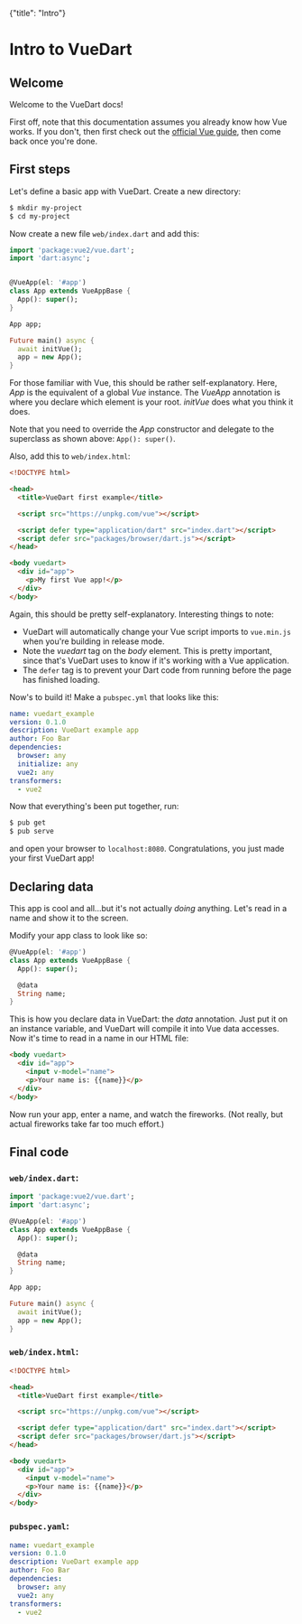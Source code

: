 {"title": "Intro"}

# Intro to VueDart

<div id="welcome"></div>

## Welcome

Welcome to the VueDart docs!

First off, note that this documentation assumes you already know how Vue works. If you
don't, then first check out the [official Vue guide](https://vuejs.org/v2/guide/), then
come back once you're done.

<div id="first-steps"></div>

## First steps

Let's define a basic app with VueDart. Create a new directory:

```bash
$ mkdir my-project
$ cd my-project
```

Now create a new file `web/index.dart` and add this:

```dart
import 'package:vue2/vue.dart';
import 'dart:async';


@VueApp(el: '#app')
class App extends VueAppBase {
  App(): super();
}

App app;

Future main() async {
  await initVue();
  app = new App();
}
```

For those familiar with Vue, this should be rather self-explanatory. Here, *App* is the
equivalent of a global *Vue* instance. The *VueApp* annotation is where you declare which
element is your root. *initVue* does what you think it does.

Note that you need to override the *App* constructor and delegate to the superclass as
shown above: `App(): super()`.

Also, add this to `web/index.html`:

```html
<!DOCTYPE html>

<head>
  <title>VueDart first example</title>

  <script src="https://unpkg.com/vue"></script>

  <script defer type="application/dart" src="index.dart"></script>
  <script defer src="packages/browser/dart.js"></script>
</head>

<body vuedart>
  <div id="app">
    <p>My first Vue app!</p>
  </div>
</body>
```

Again, this should be pretty self-explanatory. Interesting things to note:

- VueDart will automatically change your Vue script imports to `vue.min.js` when you're
  building in release mode.
- Note the *vuedart* tag on the *body* element. This is pretty important, since that's
  VueDart uses to know if it's working with a Vue application.
- The `defer` tag is to prevent your Dart code from running before the page has finished
  loading.

Now's to build it! Make a `pubspec.yml` that looks like this:

```yaml
name: vuedart_example
version: 0.1.0
description: VueDart example app
author: Foo Bar
dependencies:
  browser: any
  initialize: any
  vue2: any
transformers:
  - vue2
```

Now that everything's been put together, run:

```bash
$ pub get
$ pub serve
```

and open your browser to `localhost:8080`. Congratulations, you just made your first
VueDart app!

<div id="data"></div>

## Declaring data

This app is cool and all...but it's not actually *doing* anything. Let's read in a name
and show it to the screen.

Modify your app class to look like so:

```dart
@VueApp(el: '#app')
class App extends VueAppBase {
  App(): super();

  @data
  String name;
}
```

This is how you declare data in VueDart: the *data* annotation. Just put it on an instance
variable, and VueDart will compile it into Vue data accesses. Now it's time to read in
a name in our HTML file:

```html
<body vuedart>
  <div id="app">
    <input v-model="name">
    <p>Your name is: {{name}}</p>
  </div>
</body>
```

Now run your app, enter a name, and watch the fireworks. (Not really, but actual fireworks
take far too much effort.)

<div id="final"></div>

## Final code

### `web/index.dart`:

```dart
import 'package:vue2/vue.dart';
import 'dart:async';

@VueApp(el: '#app')
class App extends VueAppBase {
  App(): super();

  @data
  String name;
}

App app;

Future main() async {
  await initVue();
  app = new App();
}
```

### `web/index.html`:

```html
<!DOCTYPE html>

<head>
  <title>VueDart first example</title>

  <script src="https://unpkg.com/vue"></script>

  <script defer type="application/dart" src="index.dart"></script>
  <script defer src="packages/browser/dart.js"></script>
</head>

<body vuedart>
  <div id="app">
    <input v-model="name">
    <p>Your name is: {{name}}</p>
  </div>
</body>
```

### `pubspec.yaml`:

```yaml
name: vuedart_example
version: 0.1.0
description: VueDart example app
author: Foo Bar
dependencies:
  browser: any
  vue2: any
transformers:
  - vue2
```
